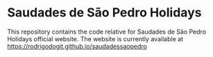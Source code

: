 # Saudades de São Pedro Holidays

This repository contains the code relative for Saudades de São Pedro Holidays official website. The website is currently available at https://rodrigodogit.github.io/saudadessaopedro
